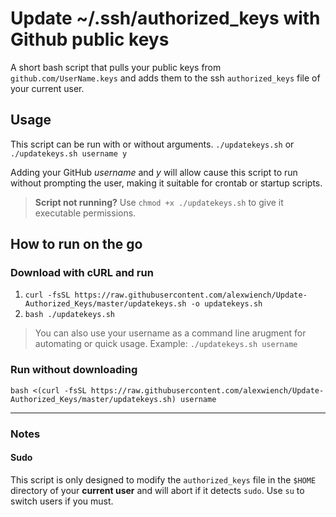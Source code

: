 # Update ~/.ssh/authorized_keys with Github public keys

A short bash script that pulls your public keys from `github.com/UserName.keys` and adds them to the ssh `authorized_keys` file of your current user.

## Usage

This script can be run with or without arguments.
`./updatekeys.sh` or `./updatekeys.sh username y`

Adding your GitHub _username_ and _y_ will allow cause this script to run without prompting the user, making it suitable for crontab or startup scripts.

> **Script not running?**
> Use `chmod +x ./updatekeys.sh` to give it executable permissions.

## How to run on the go

### Download with cURL and run

1. `curl -fsSL https://raw.githubusercontent.com/alexwiench/Update-Authorized_Keys/master/updatekeys.sh -o updatekeys.sh`
2. `bash ./updatekeys.sh`

> You can also use your username as a command line arugment for automating or quick usage.
> Example: `./updatekeys.sh username`

### Run without downloading

`bash <(curl -fsSL https://raw.githubusercontent.com/alexwiench/Update-Authorized_Keys/master/updatekeys.sh) username`

---

### Notes

#### Sudo

This script is only designed to modify the `authorized_keys` file in the `$HOME` directory of your **current user** and will abort if it detects `sudo`.
Use `su` to switch users if you must.
